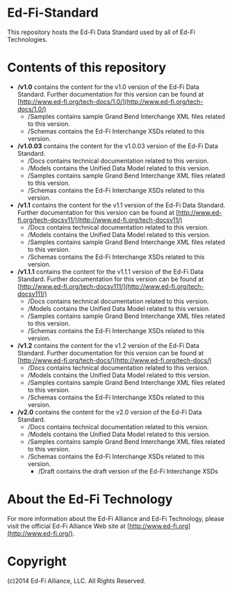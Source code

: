 Ed-Fi-Standard
==========
This repository hosts the Ed-Fi Data Standard used by all of Ed-Fi Technologies. 

Contents of this repository
=========

- **/v1.0** contains the content for the v1.0 version of the Ed-Fi Data Standard. Further documentation for this version can be found at [http://www.ed-fi.org/tech-docs/1.0/](http://www.ed-fi.org/tech-docs/1.0/) 
	- /Samples contains sample Grand Bend Interchange XML files related to this version.
	- /Schemas contains the Ed-Fi Interchange XSDs related to this version.
- **/v1.0.03** contains the content for the v1.0.03 version of the Ed-Fi Data Standard.
	- /Docs contains technical documentation related to this version.
	- /Models contains the Unified Data Model related to this version.
	- /Samples contains sample Grand Bend Interchange XML files related to this version.
	- /Schemas contains the Ed-Fi Interchange XSDs related to this version.
- **/v1.1** contains the content for the v1.1 version of the Ed-Fi Data Standard. Further documentation for this version can be found at [http://www.ed-fi.org/tech-docsv11/](http://www.ed-fi.org/tech-docsv11/) 
	- /Docs contains technical documentation related to this version.
	- /Models contains the Unified Data Model related to this version.
	- /Samples contains sample Grand Bend Interchange XML files related to this version.
	- /Schemas contains the Ed-Fi Interchange XSDs related to this version.
- **/v1.1.1** contains the content for the v1.1.1 version of the Ed-Fi Data Standard. Further documentation for this version can be found at [http://www.ed-fi.org/tech-docsv111/](http://www.ed-fi.org/tech-docsv111/) 
	- /Docs contains technical documentation related to this version.
	- /Models contains the Unified Data Model related to this version.
	- /Samples contains sample Grand Bend Interchange XML files related to this version.
	- /Schemas contains the Ed-Fi Interchange XSDs related to this version.
- **/v1.2** contains the content for the v1.2 version of the Ed-Fi Data Standard. Further documentation for this version can be found at [http://www.ed-fi.org/tech-docs/](http://www.ed-fi.org/tech-docs/) 
	- /Docs contains technical documentation related to this version.
	- /Models contains the Unified Data Model related to this version.
	- /Samples contains sample Grand Bend Interchange XML files related to this version.
	- /Schemas contains the Ed-Fi Interchange XSDs related to this version.
- **/v2.0** contains the content for the v2.0 version of the Ed-Fi Data Standard. 
	- /Docs contains technical documentation related to this version.
	- /Models contains the Unified Data Model related to this version.
	- /Samples contains sample Grand Bend Interchange XML files related to this version.
	- /Schemas contains the Ed-Fi Interchange XSDs related to this version.
		- /Draft contains the draft version of the Ed-Fi Interchange XSDs
	
About the Ed-Fi Technology
===========

For more information about the Ed-Fi Alliance and Ed-Fi Technology, please visit the official Ed-Fi Alliance Web site at [http://www.ed-fi.org](http://www.ed-fi.org/).

Copyright
=========
(c)2014 Ed-Fi Alliance, LLC. All Rights Reserved.

